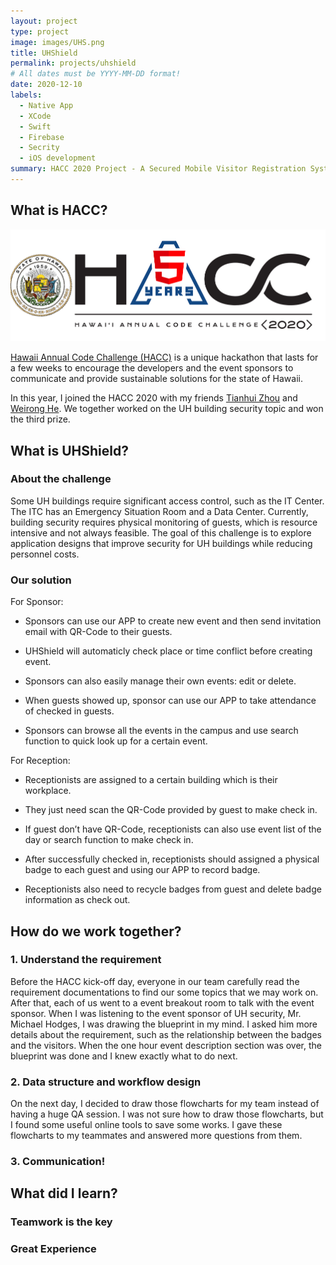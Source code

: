 ```yaml
---
layout: project
type: project
image: images/UHS.png
title: UHShield
permalink: projects/uhshield
# All dates must be YYYY-MM-DD format!
date: 2020-12-10
labels:
  - Native App
  - XCode
  - Swift
  - Firebase
  - Secrity
  - iOS development
summary: HACC 2020 Project - A Secured Mobile Visitor Registration System.
---
```


## What is HACC?

<img class="ui big right image" src="../images/HACC.png">

<a href="https://hacc.hawaii.gov/">Hawaii Annual Code Challenge (HACC)</a> is a unique hackathon that lasts for a few weeks to encourage the developers and the event sponsors to communicate and provide sustainable solutions for the state of Hawaii.

In this year, I joined the HACC 2020 with my friends <a href="https://tianhuizhou.github.io/">Tianhui Zhou</a> and <a href="https://heweiron.github.io/">Weirong He</a>. We together worked on the UH building security topic and won the third prize.

## What is UHShield?

### About the challenge

Some UH buildings require significant access control, such as the IT Center.  The ITC has an Emergency Situation Room and a Data Center. Currently, building security requires physical monitoring of guests, which is resource intensive and not always feasible. The goal of this challenge is to explore application designs that improve security for UH buildings while reducing personnel costs.

### Our solution


For Sponsor:

- Sponsors can use our APP to create new event and then send invitation email with QR-Code to their guests.

- UHShield will automaticly check place or time conflict before creating event.

- Sponsors can also easily manage their own events: edit or delete.

- When guests showed up, sponsor can use our APP to take attendance of checked in guests.

- Sponsors can browse all the events in the campus and use search function to quick look up for a certain event.


For Reception:

- Receptionists are assigned to a certain building which is their workplace.

- They just need scan the QR-Code provided by guest to make check in.

- If guest don’t have QR-Code, receptionists can also use event list of the day or search function to make check in.

- After successfully checked in, receptionists should assigned a physical badge to each guest and using our APP to record badge.

- Receptionists also need to recycle badges from guest and delete badge information as check out.



## How do we work together?

### 1. Understand the requirement

Before the HACC kick-off day, everyone in our team carefully read the requirement documentations to find our some topics that we may work on. After that, each of us went to a event breakout room to talk with the event sponsor. When I was listening to the event sponsor of UH security, Mr. Michael Hodges, I was drawing the blueprint in my mind. I asked him more details about the requirement, such as the relationship between the badges and the visitors. When the one hour event description section was over, the blueprint was done and I knew exactly what to do next.

### 2. Data structure and workflow design

On the next day, I decided to draw those flowcharts for my team instead of having a huge QA session. I was not sure how to draw those flowcharts, but I found some useful online tools to save some works. I gave these flowcharts to my teammates and answered more questions from them.


### 3. Communication!


## What did I learn?

### Teamwork is the key

### Great Experience
